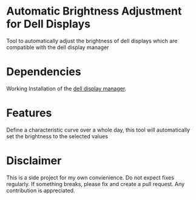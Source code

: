 # Automatic Brightness Adjustment for Dell Displays

Tool to automatically adjust the brightness of dell displays which are compatible with the dell display manager

# Dependencies
Working Installation of the [dell display manager](https://www.google.com/search?q=dell+display+manager).

# Features
Define a characteristic curve over a whole day, this tool will automatically set the brightness to the selected values

# Disclaimer
This is a side project for my own convienience. Do not expect fixes regularly. If something breaks, please fix and create a pull request. Any contribution is appreciated.
